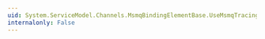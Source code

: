 ```yaml
---
uid: System.ServiceModel.Channels.MsmqBindingElementBase.UseMsmqTracing
internalonly: False
---
```

